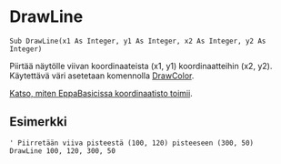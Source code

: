 <!--graphics-->
DrawLine
==========

```eppabasic
Sub DrawLine(x1 As Integer, y1 As Integer, x2 As Integer, y2 As Integer)
```

Piirtää näytölle viivan koordinaateista (x1, y1) koordinaatteihin (x2, y2).
Käytettävä väri asetetaan komennolla [DrawColor](manual:drawcolor).

[Katso, miten EppaBasicissa koordinaatisto toimii](manual:/coordinates).

Esimerkki
----------
```eppabasic
' Piirretään viiva pisteestä (100, 120) pisteeseen (300, 50)
DrawLine 100, 120, 300, 50
```
